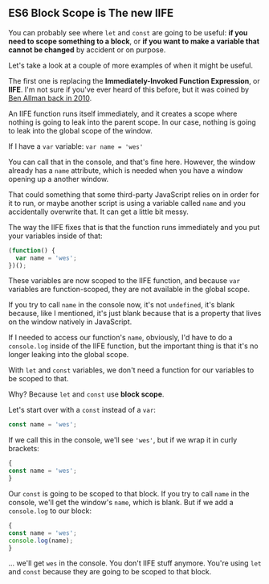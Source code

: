 ## ES6 Block Scope is The new IIFE

You can probably see where `let` and `const` are going to be useful: **if you need to scope something to a block**, or **if you want to make a variable that cannot be changed** by accident or on purpose.

Let's take a look at a couple of more examples of when it might be useful.

The first one is replacing the **Immediately-Invoked Function Expression**, or **IIFE**. I'm not sure if you've ever heard of this before, but it was coined by [Ben Allman back in 2010]((http://benalman.com/news/2010/11/immediately-invoked-function-expression/)).

An IIFE function runs itself immediately, and it creates a scope where nothing is going to leak into the parent scope. In our case, nothing is going to leak into the global scope of the window.

If I have a `var` variable: `var name = 'wes'`

You can call that in the console, and that's fine here. However, the window already has a `name` attribute, which is needed when you have a window opening up a another window.

That could something that some third-party JavaScript relies on in order for it to run, or maybe another script is using a variable called `name` and you accidentally overwrite that. It can get a little bit messy.

The way the IIFE fixes that is that the function runs immediately and you put your variables inside of that:

```js
(function() {
  var name = 'wes';
})();
```

These variables are now scoped to the IIFE function, and because `var` variables are function-scoped, they are not available in the global scope.

If you try to call `name` in the console now, it's not `undefined`, it's blank because, like I mentioned, it's just blank because that is a property that lives on the window natively in JavaScript.

If I needed to access our function's `name`, obviously, I'd have to do a `console.log` inside of the IIFE function, but the important thing is that it's no longer leaking into the global scope.

With `let` and `const` variables, we don't need a function for our variables to be scoped to that.

Why? Because `let` and `const` use **block scope**.

Let's start over with a `const` instead of a `var`:

```js
const name = 'wes';
```

If we call this in the console, we'll see `'wes'`, but if we wrap it in curly brackets:

```js
{
const name = 'wes';
}

```

Our `const` is going to be scoped to that block. If you try to call `name` in the console, we'll get the window's `name`, which is blank. But if we add a `console.log` to our block:

```js
{
const name = 'wes';
console.log(name);
}

```
... we'll get `wes` in the console. You don't IIFE stuff anymore. You're using `let` and `const` because they are going to be scoped to that block.
